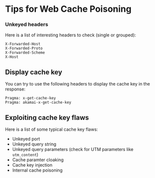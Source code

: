 # Tips for Web Cache Poisoning


### Unkeyed headers
Here is a list of interesting headers to check (single or grouped):

```
X-Forwarded-Host
X-Forwarded-Proto
X-Forwarded-Scheme
X-Host
```
## Display cache key
You can try to use  the following headers to display the cache key in the response:

```
Pragma: x-get-cache-key
Pragma: akamai-x-get-cache-key
```

## Exploiting cache key flaws
Here is a list of some typical cache key flaws:
- Unkeyed port
- Unkeyed query string
- Unkeyed query parameters (check for UTM parameters like ``utm_content``)
- Cache paramter cloaking
- Cache key injection
- Internal cache poisoning